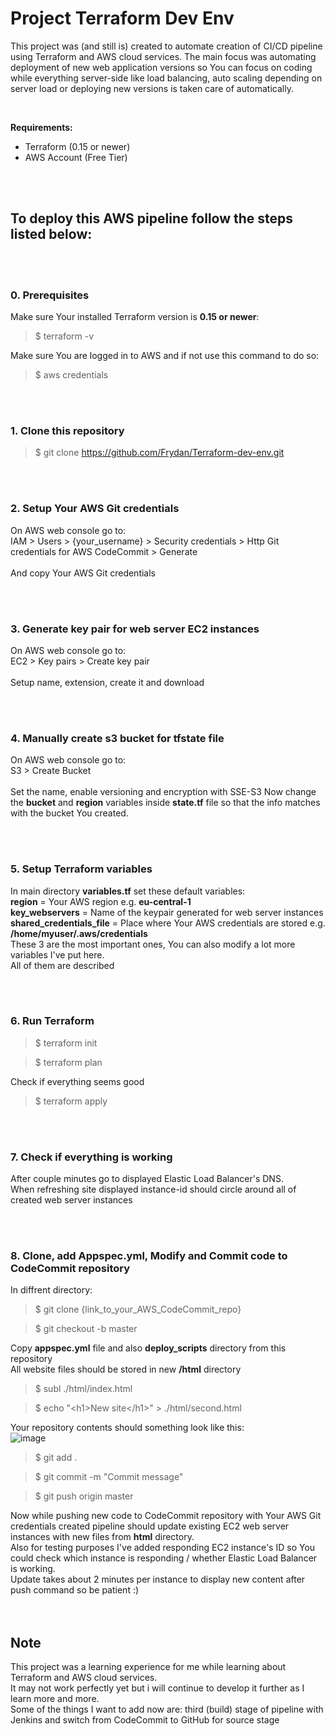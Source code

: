 # Project Terraform Dev Env

This project was (and still is) created to automate creation of CI/CD pipeline using Terraform and AWS cloud services.
The main focus was automating deployment of new web application versions so You can focus on coding while everything server-side like load balancing, auto scaling depending on server load or deploying new versions is taken care of automatically.

<br />

**Requirements:**
 - Terraform (0.15 or newer)
 - AWS Account (Free Tier)

<br />
<br />

## To deploy this AWS pipeline follow the steps listed below:

<br />
<br />

### **0. Prerequisites**

Make sure Your installed Terraform version is **0.15 or newer**:
>$ terraform -v

Make sure You are logged in to AWS and if not use this command to do so:
>$ aws credentials

<br />
<br />

### **1. Clone this repository**
>$ git clone https://github.com/Frydan/Terraform-dev-env.git

<br />
<br />

### **2. Setup Your AWS Git credentials**

On AWS web console go to: <br />
IAM > Users > {your_username} > Security credentials > Http Git credentials for AWS CodeCommit > Generate <br /> <br />
And copy Your AWS Git credentials

<br />
<br />

### **3. Generate key pair for web server EC2 instances**

On AWS web console go to: <br />
EC2 > Key pairs > Create key pair <br /> <br />
Setup name, extension, create it and download

<br />
<br />

### **4. Manually create s3 bucket for tfstate file**

On AWS web console go to: <br />
S3 > Create Bucket<br /> <br />
Set the name, enable versioning and encryption with SSE-S3
Now change the **bucket** and **region** variables inside **state.tf** file so that the info matches with the bucket You created.

<br />
<br />

### **5. Setup Terraform variables**

In main directory **variables.tf** set these default variables: <br />
**region** = Your AWS region e.g. **eu-central-1** <br />
**key_webservers** = Name of the keypair generated for web server instances <br />
**shared_credentials_file** = Place where Your AWS credentials are stored e.g. **/home/myuser/.aws/credentials** <br />
These 3 are the most important ones, You can also modify a lot more variables I've put here. <br />
All of them are described <br />

<br />
<br />

### **6. Run Terraform**
>$ terraform init

>$ terraform plan

Check if everything seems good

>$ terraform apply

<br />
<br />

### **7. Check if everything is working**

After couple minutes go to displayed Elastic Load Balancer's DNS. <br />
When refreshing site displayed instance-id should circle around all of created web server instances

<br />
<br />

### **8. Clone, add Appspec.yml, Modify and Commit code to CodeCommit repository**
In diffrent directory: <br />
>$ git clone {link_to_your_AWS_CodeCommit_repo}


>$ git checkout -b master

Copy **appspec.yml** file and also **deploy_scripts** directory from this repository <br />
All website files should be stored in new **/html** directory <br />

>$ subl ./html/index.html


>$ echo "\<h1>New site\</h1>" > ./html/second.html


Your repository contents should something look like this: <br />
![image](https://user-images.githubusercontent.com/74418919/119979085-bf587600-bfba-11eb-8433-28950d65fd60.png)

>$ git add .


>$ git commit -m "Commit message"


>$ git push origin master

Now while pushing new code to CodeCommit repository with Your AWS Git credentials created pipeline should update existing EC2 web server instances with new files from **html** directory. <br />
Also for testing purposes I've added responding EC2 instance's ID so You could check which instance is responding / whether Elastic Load Balancer is working. <br />
Update takes about 2 minutes per instance to display new content after push command so be patient :) <br /> 
<br />
<br />

## Note

This project was a learning experience for me while learning about Terraform and AWS cloud services. <br />
It may not work perfectly yet but i will continue to develop it further as I learn more and more. <br />
Some of the things I want to add now are: third (build) stage of pipeline with Jenkins and switch from CodeCommit to GitHub for source stage

